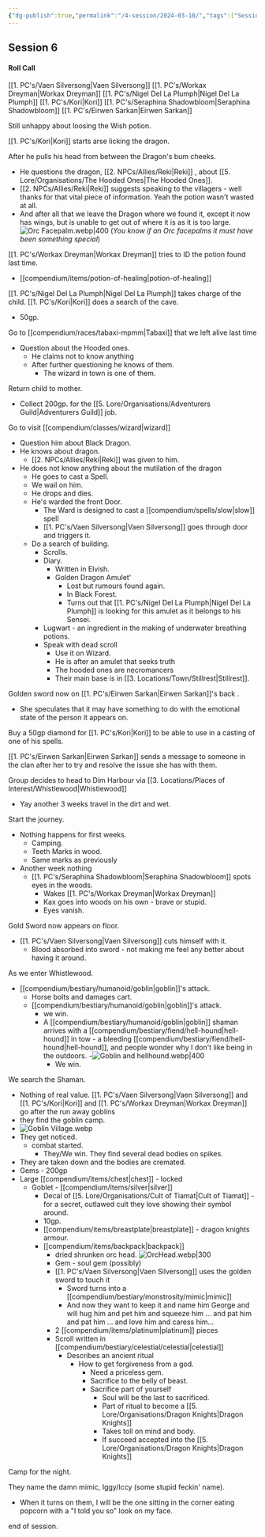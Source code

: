 ```yaml
---
{"dg-publish":true,"permalink":"/4-session/2024-03-10/","tags":["Session_Note"]}
---
```



## Session 6

#### Roll Call
[[1. PC's/Vaen Silversong\|Vaen Silversong]] 
[[1. PC's/Workax Dreyman\|Workax Dreyman]] 
[[1. PC's/Nigel Del La Plumph\|Nigel Del La Plumph]] 
[[1. PC's/Kori\|Kori]] 
[[1. PC's/Seraphina Shadowbloom\|Seraphina Shadowbloom]] 
[[1. PC's/Eirwen Sarkan\|Eirwen Sarkan]] 

Still unhappy about loosing the Wish potion.

[[1. PC's/Kori\|Kori]]  starts arse licking the dragon.

After he pulls his head from between the Dragon's bum cheeks.
- He questions the dragon, [[2. NPCs/Allies/Reki\|Reki]] , about [[5. Lore/Organisations/The Hooded Ones\|The Hooded Ones]].
- [[2. NPCs/Allies/Reki\|Reki]]  suggests speaking to the villagers - well thanks for that vital piece of information.  Yeah the potion wasn't wasted at all.
- And after all that we leave the Dragon where we found it, except it now has wings, but is unable to get out of where it is as it is too large.  
![Orc Facepalm.webp|400](/img/user/z_Attachments/Orc%20Facepalm.webp)
(*You know if an Orc facepalms it must have been something special*)

[[1. PC's/Workax Dreyman\|Workax Dreyman]] tries to ID the potion found last time.
- [[compendium/items/potion-of-healing\|potion-of-healing]] 

[[1. PC's/Nigel Del La Plumph\|Nigel Del La Plumph]] takes charge of the child.
[[1. PC's/Kori\|Kori]]  does a search of the cave.
- 50gp.

Go to [[compendium/races/tabaxi-mpmm\|Tabaxi]] that we left alive last time
- Question about the Hooded ones.
	- He claims not to know anything
	- After further questioning he knows of them.
		- The wizard in town is one of them.

Return child to mother.
- Collect 200gp. for the [[5. Lore/Organisations/Adventurers Guild\|Adventurers Guild]] job.

Go to visit [[compendium/classes/wizard\|wizard]] 
- Question him about Black Dragon.
- He knows about dragon.
	- [[2. NPCs/Allies/Reki\|Reki]]  was given to him.
- He does not know anything about the mutilation of the dragon
	- He goes to cast a Spell.
	- We wail on him.
	- He drops and dies.
	- He's warded the front Door.
		- The Ward is designed to cast a [[compendium/spells/slow\|slow]] spell
		- [[1. PC's/Vaen Silversong\|Vaen Silversong]] goes through door and triggers it.
	- Do a search of building.
		- Scrolls.
		- Diary.
			- Written in Elvish.
			- Golden Dragon Amulet'
				- Lost but rumours found again.
				- In Black Forest.
				- Turns out that [[1. PC's/Nigel Del La Plumph\|Nigel Del La Plumph]] is looking for this amulet as it belongs to his Sensei.
		- Lugwart - an ingredient in the making of underwater breathing potions.
		- Speak with dead scroll
			- Use it on Wizard.
			- He is after an amulet that seeks truth
			- The hooded ones are necromancers
			- Their main base is in [[3. Locations/Town/Stillrest\|Stillrest]].

Golden sword now on [[1. PC's/Eirwen Sarkan\|Eirwen Sarkan]]'s back .
- She speculates that it may have something to do with the emotional state of the person it appears on.

Buy a 50gp diamond for [[1. PC's/Kori\|Kori]] to be able to use in a casting of one of his spells.

[[1. PC's/Eirwen Sarkan\|Eirwen Sarkan]] sends a message to someone in the clan after her to try and resolve the issue she has with them.

Group decides to head to Dim Harbour via [[3. Locations/Places of Interest/Whistlewood\|Whistlewood]] 
- Yay another 3 weeks travel in the dirt and wet.

Start the journey.  
- Nothing happens for first weeks.
	- Camping.
	- Teeth Marks in wood.
	- Same marks as previously
- Another week nothing 
	- [[1. PC's/Seraphina Shadowbloom\|Seraphina Shadowbloom]] spots eyes in the woods.
		- Wakes [[1. PC's/Workax Dreyman\|Workax Dreyman]] 
		- Kax goes into woods on his own - brave or stupid.
		- Eyes vanish.

Gold Sword now appears on floor.
- [[1. PC's/Vaen Silversong\|Vaen Silversong]]  cuts himself with it.
	- Blood absorbed into sword - not making me feel any better about having it around.

As we enter Whistlewood.
- [[compendium/bestiary/humanoid/goblin\|goblin]]'s  attack.
	- Horse bolts and damages cart.
	- [[compendium/bestiary/humanoid/goblin\|goblin]]'s attack.
		- we win.
		- A [[compendium/bestiary/humanoid/goblin\|goblin]] shaman arrives with a [[compendium/bestiary/fiend/hell-hound\|hell-hound]] in tow - a bleeding [[compendium/bestiary/fiend/hell-hound\|hell-hound]], and people wonder why I don't like being in the outdoors.
		-![Goblin and hellhound.webp|400](/img/user/z_Attachments/Goblin%20and%20hellhound.webp)
			- We win.

We search the Shaman.
- Nothing of real value.
[[1. PC's/Vaen Silversong\|Vaen Silversong]] and [[1. PC's/Kori\|Kori]] and [[1. PC's/Workax Dreyman\|Workax Dreyman]]  go after the run away goblins 
- they find the goblin camp.
- ![Goblin Village.webp](/img/user/z_Attachments/Goblin%20Village.webp)
- They get noticed.
	- combat started.
		- They/We win.
They find several dead bodies on spikes.
- They are taken down and the bodies are cremated.
- Gems - 200gp
- Large [[compendium/items/chest\|chest]] - locked
	- Goblet - [[compendium/items/silver\|silver]] 
		- Decal of [[5. Lore/Organisations/Cult of Tiamat\|Cult of Tiamat]] - for a secret, outlawed cult they love showing their symbol around.
		- 10gp.
		- [[compendium/items/breastplate\|breastplate]] - dragon knights armour.
		- [[compendium/items/backpack\|backpack]] 
			- dried shrunken orc head.
			  ![OrcHead.webp|300](/img/user/z_Attachments/OrcHead.webp)
			- Gem - soul gem (possibly)
			- [[1. PC's/Vaen Silversong\|Vaen Silversong]] uses the golden sword to touch it
				- Sword turns into a [[compendium/bestiary/monstrosity/mimic\|mimic]] 
				- And now they want to keep it and name him George and will hug him and pet him and squeeze him … and pat him and pat him … and love him and caress him…
			- 2 [[compendium/items/platinum\|platinum]] pieces
			- Scroll written in [[compendium/bestiary/celestial/celestial\|celestial]] 
				- Describes an ancient ritual
					- How to get forgiveness from a god.
						- Need a priceless gem.
						- Sacrifice to the belly of beast.
						- Sacrifice part of yourself
							- Soul will be the last to sacrificed.
							- Part of ritual to become a [[5. Lore/Organisations/Dragon Knights\|Dragon Knights]] 
							- Takes toll on mind and body.
							- If succeed accepted into the [[5. Lore/Organisations/Dragon Knights\|Dragon Knights]] 

Camp for the night.

They name the damn mimic, Iggy/Iccy (some stupid feckin' name).
- When it turns on them, I will be the one sitting in the corner eating popcorn with a "I told you so" look on my face.

end of session.